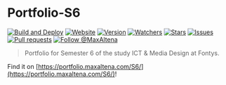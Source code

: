 # Portfolio-S6

[![Build and Deploy](https://github.com/MaxAltena/Portfolio-S6/workflows/Build%20and%20Deploy/badge.svg)](https://github.com/MaxAltena/Portfolio-S6/actions?query=workflow%3A%22Build+and+Deploy%22)
[![Website](https://img.shields.io/website?down_color=red&down_message=offline&up_color=green&up_message=online&url=https%3A%2F%2Fmaxaltena.com)](https://portfolio.maxaltena.com/S6/)
[![Version](https://img.shields.io/github/package-json/v/MaxAltena/Portfolio-S6)](https://github.com/MaxAltena/Portfolio-S6)
[![Watchers](https://img.shields.io/github/watchers/MaxAltena/Portfolio-S6)](https://github.com/MaxAltena/Portfolio-S6/watchers)
[![Stars](https://img.shields.io/github/stars/MaxAltena/Portfolio-S6)](https://github.com/MaxAltena/Portfolio-S6/stargazers)
[![Issues](https://img.shields.io/github/issues/MaxAltena/Portfolio-S6)](https://github.com/MaxAltena/Portfolio-S6/issues)
[![Pull requests](https://img.shields.io/github/issues-pr/MaxAltena/Portfolio-S6)](https://github.com/MaxAltena/Portfolio-S6/pulls)
[![Follow @MaxAltena](https://img.shields.io/github/followers/maxaltena?label=Follow&style=social)](https://github.com/MaxAltena)

> Portfolio for Semester 6 of the study ICT & Media Design at Fontys.

Find it on [https://portfolio.maxaltena.com/S6/](https://portfolio.maxaltena.com/S6/)!
